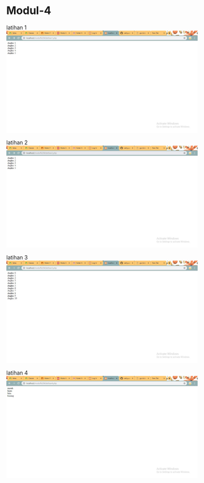 # Modul-4

latihan 1
![alt text](https://github.com/wahyuutami/Modul-4/blob/master/hasil/latihan1.JPG)

latihan 2
![alt text](https://github.com/wahyuutami/Modul-4/blob/master/hasil/latihan2.JPG)

latihan 3
![alt text](https://github.com/wahyuutami/Modul-4/blob/master/hasil/latihan3.JPG)

latihan 4
![alt text](https://github.com/wahyuutami/Modul-4/blob/master/hasil/latihan4.JPG)

